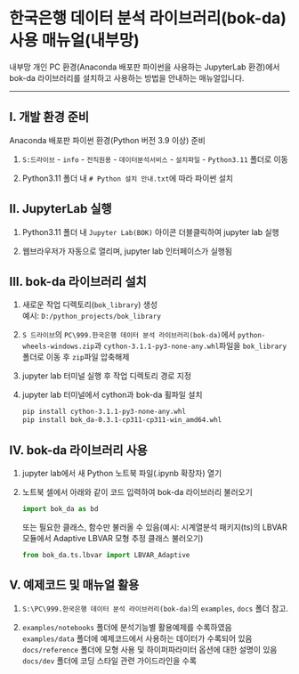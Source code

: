 # 한국은행 데이터 분석 라이브러리(bok-da) 사용 매뉴얼(내부망)

내부망 개인 PC 환경(Anaconda 배포판 파이썬을 사용하는 JupyterLab 환경)에서 bok-da 라이브러리를 설치하고 사용하는 방법을 안내하는 매뉴얼입니다.

---

## I. 개발 환경 준비

Anaconda 배포판 파이썬 환경(Python 버전 3.9 이상) 준비

1. `S:드라이브` - `info` - `전직원용` - `데이터분석서비스` - `설치파일` - `Python3.11` 폴더로 이동

2. Python3.11 폴더 내 `# Python 설치 안내.txt`에 따라 파이썬 설치 

## II. JupyterLab 실행

1. Python3.11 폴더 내 `Jupyter Lab(BOK)` 아이콘 더블클릭하여 jupyter lab 실행

2. 웹브라우저가 자동으로 열리며, jupyter lab 인터페이스가 실행됨

## III. bok-da 라이브러리 설치

1. 새로운 작업 디렉토리(`bok_library`) 생성  
   예시: `D:/python_projects/bok_library`

2. `S 드라이브`의 `PC\999.한국은행 데이터 분석 라이브러리(bok-da)`에서 `python-wheels-windows.zip`과 `cython-3.1.1-py3-none-any.whl`파일을 `bok_library` 폴더로 이동 후 `zip`파일 압축해제

3. jupyter lab 터미널 실행 후 작업 디렉토리 경로 지정  

4. jupyter lab 터미널에서 cython과 bok-da 휠파일 설치  
   ```bash
   pip install cython-3.1.1-py3-none-any.whl
   pip install bok_da-0.3.1-cp311-cp311-win_amd64.whl
   ```

## IV. bok-da 라이브러리 사용

1. jupyter lab에서 새 Python 노트북 파일(.ipynb 확장자) 열기

2. 노트북 셀에서 아래와 같이 코드 입력하여 bok-da 라이브러리 불러오기
    ```python
    import bok_da as bd
    ```
    또는 필요한 클래스, 함수만 불러올 수 있음(예시: 시계열분석 패키지(ts)의 LBVAR 모듈에서 Adaptive LBVAR 모형 추정 클래스 불러오기)
    ```python
    from bok_da.ts.lbvar import LBVAR_Adaptive
    ```

## V. 예제코드 및 매뉴얼 활용

1. `S:\PC\999.한국은행 데이터 분석 라이브러리(bok-da)`의 `examples`, `docs` 폴더 참고.

2. `examples/notebooks` 폴더에 분석기능별 활용예제를 수록하였음  
   `examples/data` 폴더에 예제코드에서 사용하는 데이터가 수록되어 있음  
   `docs/reference` 폴더에 모형 사용 및 하이퍼파라미터 옵션에 대한 설명이 있음  
   `docs/dev` 폴더에 코딩 스타일 관련 가이드라인을 수록